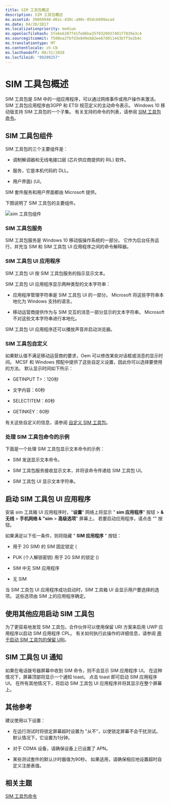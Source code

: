 ```yaml
---
title: SIM 工具包概述
description: SIM 工具包概述
ms.assetid: 39869948-d61c-438c-a90c-05dcb099acad
ms.date: 04/20/2017
ms.localizationpriority: medium
ms.openlocfilehash: 5fe6e6287f41fe86ba35f0328037401f7839e3c4
ms.sourcegitcommit: f500ea2fbfd3e849eb82ee67d011443bff3e2b4c
ms.translationtype: MT
ms.contentlocale: zh-CN
ms.lasthandoff: 08/31/2020
ms.locfileid: "89209257"
---
```

# <a name="sim-toolkit-overview"></a>SIM 工具包概述


SIM 工具包是 SIM 中的一组应用程序，可以通过网络事件或用户操作来激活。 SIM 工具包应用程序由3GPP 和 ETSI 规范定义的主动命令表示。 Windows 10 移动版支持 SIM 工具包的一个子集。 有关支持的命令的列表，请参阅 [SIM 工具包命令](sim-toolkit-commands.md)。

## <a name="sim-toolkit-components"></a>SIM 工具包组件


SIM 工具包的三个主要组件是：

-   调制解调器和无线电接口层 (芯片供应商提供的 RIL) 软件。

-   服务，它是本机代码的 DLL。

-   用户界面)  (UI。

SIM 套件服务和用户界面都由 Microsoft 提供。

下图说明了 SIM 工具包的主要组件。

![sim 工具包组件](images/sim-toolkit-components.png)

### <a name="sim-toolkit-service"></a>SIM 工具包服务

SIM 工具包服务是 Windows 10 移动版操作系统的一部分。 它作为后台任务运行，并充当 SIM 和 SIM 工具包 UI 应用程序之间的命令解释器。

### <a name="sim-toolkit-ui-application"></a>SIM 工具包 UI 应用程序

SIM 工具包 UI 按 SIM 工具包服务的指示显示文本。

SIM 工具包 UI 应用程序显示两种类型的文本字符串：

-   应用程序管理字符串是 SIM 工具包 UI 的一部分。 Microsoft 将这些字符串本地化为 Windows 支持的语言。

-   移动运营商提供作为与 SIM 交互的消息一部分显示的文本字符串。 Microsoft 不对这些文本字符串进行本地化。

SIM 工具包 UI 应用程序还可以播放声音并启动浏览器。

### <a name="sim-toolkit-customizations"></a>SIM 工具包自定义

如果默认值不满足移动运营商的要求，Oem 可以修改某些对话框或消息的显示时间。 MCSF 和 Windows 预配中提供了这些自定义设置，因此你可以选择要使用的方法。 默认显示时间如下所示：

-   GETINPUT T>：120秒

-   文字内容：60秒

-   SELECTITEM：60秒

-   GETINKEY：60秒

有关这些自定义的信息，请参阅 [自定义 SIM 工具包](/windows-hardware/customize/mobile/mcsf/customize-the-sim-toolkit)。

### <a name="example-of-processing-a-sim-toolkit-command"></a>处理 SIM 工具包命令的示例

下面是一个处理 SIM 工具包显示文本命令的示例：

-   SIM 发送显示文本命令。

-   SIM 工具包服务接收显示文本，并将该命令传递给 SIM 工具包 UI。

-   SIM 工具包 UI 显示文本字符串。

## <a name="starting-the-sim-toolkit-ui-application"></a>启动 SIM 工具包 UI 应用程序


安装 sim 工具箱 UI 应用程序时，"**设置**" 网络上将显示 " **sim 应用程序**" 按钮 &gt; **& 无线** &gt; **手机网络 & "sim** &gt; **高级选项**" 屏幕上。 若要启动应用程序，请点击 "" 按钮。

如果满足以下任一条件，则将隐藏 " **SIM 应用程序** " 按钮：

-   用于 2G SIM) 的 SIM 固定锁定 (

-   PUK (个人解锁密钥) 用于 2G SIM 的锁定 () 

-   SIM 中无 SIM 应用程序

-   无 SIM

当 SIM 工具包 UI 应用程序成功启动时，SIM 工具箱 UI 会显示用户要选择的选项。 这些选项由 SIM 上的应用程序确定。

## <a name="launching-the-sim-toolkit-using-another-app"></a>使用其他应用启动 SIM 工具包


为了更容易地发现 SIM 工具包，合作伙伴可以使用保留 URI 方案来启用 UWP 应用程序以启动 SIM 应用程序 CPL。 有关如何执行此操作的详细信息，请参阅 [用于启动 SIM 工具包的保留 URI](reserved-uri-to-launch-sim-toolkit.md)。

## <a name="sim-toolkit-ui-notifications"></a>SIM 工具包 UI 通知


如果在电话拨号器屏幕中收到 SIM 命令，则不会显示 SIM 应用程序 UI。 在这种情况下，屏幕顶部将显示一个通知 toast。 点击 toast 即可启动 SIM 应用程序 UI。 在所有其他情况下，将启动 SIM 工具包 UI 应用程序并将其显示在整个屏幕上。

## <a name="additional-reference"></a>其他参考


建议使用以下设置：

-   在运行测试时将锁定屏幕超时设置为 "从不"，以使锁定屏幕不会干扰测试。 默认情况下，它设置为1分钟。

-   对于 CDMA 设备，请确保设备上已设置了 APN。

-   某些测试套件的默认计时器值为90秒。 如果适用，请确保相应地设置超时自定义注册表值。

## <a name="related-topics"></a>相关主题


[SIM 工具包命令](sim-toolkit-commands.md)

 


